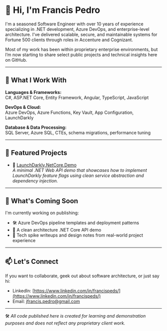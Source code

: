 # 👋 Hi, I'm Francis Pedro

I'm a seasoned Software Engineer with over 10 years of experience specializing in .NET development, Azure DevOps, and enterprise-level architecture. I've delivered scalable, secure, and maintainable systems for Fortune 500 clients through roles in Accenture and Cognizant.

Most of my work has been within proprietary enterprise environments, but I’m now starting to share select public projects and technical insights here on GitHub.

---

## 💼 What I Work With

**Languages & Frameworks:**  
C#, ASP.NET Core, Entity Framework, Angular, TypeScript, JavaScript

**DevOps & Cloud:**  
Azure DevOps, Azure Functions, Key Vault, App Configuration, LaunchDarkly

**Database & Data Processing:**  
SQL Server, Azure SQL, CTEs, schema migrations, performance tuning

---

## 🚀 Featured Projects

- 🔧 [LaunchDarkly.NetCore.Demo](https://github.com/FrancisPeds/LaunchDarkly-NetCore-Demo)  
  *A minimal .NET Web API demo that showcases how to implement LaunchDarkly feature flags using clean service abstraction and dependency injection.*

---

## 🚧 What's Coming Soon

I'm currently working on publishing:
- 🛠️ Azure DevOps pipeline templates and deployment patterns
- 🧱 A clean architecture .NET Core API demo
- 📄 Tech spike writeups and design notes from real-world project experience

---

## 📫 Let's Connect

If you want to collaborate, geek out about software architecture, or just say hi:
- LinkedIn: [https://www.linkedin.com/in/francispeds/](https://www.linkedin.com/in/francispeds/)
- Email: jfrancis.pedro@gmail.com

---

🛠️ *All code published here is created for learning and demonstration purposes and does not reflect any proprietary client work.*
